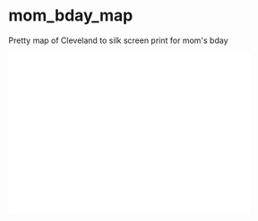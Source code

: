 # mom_bday_map
Pretty map of Cleveland to silk screen print for mom's bday

![cleveland.png](https://github.com/asliwinski23/mom_bday_map/blob/main/cleveland.png)

